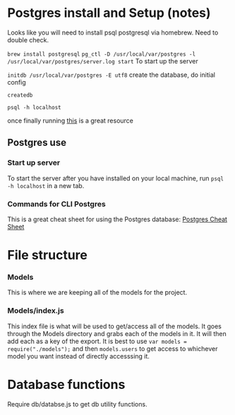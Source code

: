 


# Postgres install and Setup (notes)
Looks like you will need to install psql postgresql via homebrew. Need to double check.

`brew install postgresql`
`pg_ctl -D /usr/local/var/postgres -l /usr/local/var/postgres/server.log start`
To start up the server

`initdb /usr/local/var/postgres -E utf8`
create the database, do initial config

`createdb`

`psql -h localhost`

once finally running [this](https://gist.github.com/Kartones/dd3ff5ec5ea238d4c546) is a great resource

## Postgres use

### Start up server

To start the server after you have installed on your local machine, run `psql -h localhost` in a new tab.

### Commands for CLI Postgres

This is a great cheat sheet for using the Postgres database: [Postgres Cheat Sheet](https://gist.github.com/Kartones/dd3ff5ec5ea238d4c546)











# File structure


### Models
This is where we are keeping all of the models for the project.

### Models/index.js
This index file is what will be used to get/access all of the models. It goes through the Models directory and grabs each of the models in it. It will then add each as a key of the export. It is best to use `var models = require("./models");` and then `models.users` to get access to whichever model you want instead of directly accesssing it.

# Database functions
Require db/databse.js to get db utility functions.

